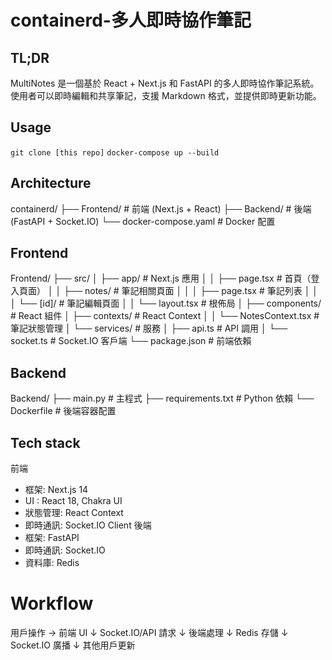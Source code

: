 # containerd-多人即時協作筆記
## TL;DR
MultiNotes 是一個基於 React + Next.js 和 FastAPI 的多人即時協作筆記系統。使用者可以即時編輯和共享筆記，支援 Markdown 格式，並提供即時更新功能。
## Usage
```git clone [this repo]```
```docker-compose up --build```
## Architecture
containerd/
├── Frontend/          # 前端 (Next.js + React)
├── Backend/           # 後端 (FastAPI + Socket.IO)
└── docker-compose.yaml # Docker 配置
## Frontend
Frontend/
├── src/
│   ├── app/                    # Next.js 應用
│   │   ├── page.tsx           # 首頁（登入頁面）
│   │   ├── notes/             # 筆記相關頁面
│   │   │   ├── page.tsx       # 筆記列表
│   │   │   └── [id]/          # 筆記編輯頁面
│   │   └── layout.tsx         # 根佈局
│   ├── components/            # React 組件
│   ├── contexts/              # React Context
│   │   └── NotesContext.tsx   # 筆記狀態管理
│   └── services/              # 服務
│       ├── api.ts             # API 調用
│       └── socket.ts          # Socket.IO 客戶端
└── package.json               # 前端依賴
## Backend
Backend/
├── main.py           # 主程式
├── requirements.txt  # Python 依賴
└── Dockerfile       # 後端容器配置

## Tech stack
前端
- 框架: Next.js 14
- UI : React 18, Chakra UI
- 狀態管理: React Context
- 即時通訊: Socket.IO Client
後端
- 框架: FastAPI
- 即時通訊: Socket.IO
- 資料庫: Redis
# Workflow
用戶操作 -> 前端 UI
  ↓
Socket.IO/API 請求
  ↓
後端處理
  ↓
Redis 存儲
  ↓
Socket.IO 廣播
  ↓
其他用戶更新
